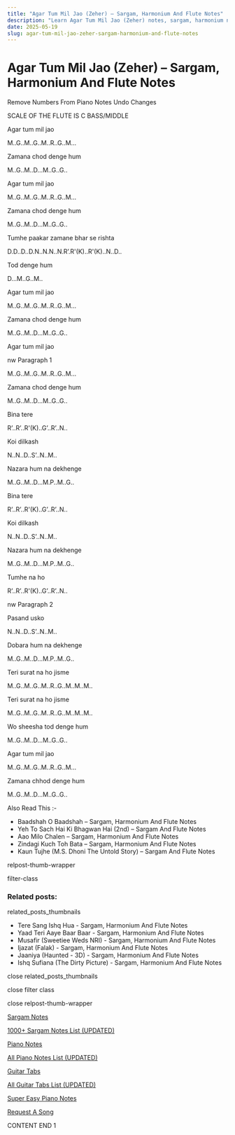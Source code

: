 ```yaml
---
title: "Agar Tum Mil Jao (Zeher) – Sargam, Harmonium And Flute Notes"
description: "Learn Agar Tum Mil Jao (Zeher) notes, sargam, harmonium notations and flute notes. Easy step-by-step tutorial for beginners."
date: 2025-05-19
slug: agar-tum-mil-jao-zeher-sargam-harmonium-and-flute-notes
---
```


# Agar Tum Mil Jao (Zeher) – Sargam, Harmonium And Flute Notes

Remove Numbers From Piano Notes
Undo Changes

SCALE OF THE FLUTE IS C BASS/MIDDLE

Agar tum mil jao

M..G..M..G..M..R..G..M…

Zamana chod denge hum

M..G..M..D…M..G..G..

Agar tum mil jao

M..G..M..G..M..R..G..M…

Zamana chod denge hum

M..G..M..D…M..G..G..

Tumhe paakar zamane bhar se rishta

D.D..D..D.N..N.N..N.R’.R'(K)..R'(K)..N..D..

Tod denge hum

D…M..G..M..

Agar tum mil jao

M..G..M..G..M..R..G..M…

Zamana chod denge hum

M..G..M..D…M..G..G..

Agar tum mil jao

nw Paragraph 1

M..G..M..G..M..R..G..M…

Zamana chod denge hum

M..G..M..D…M..G..G..

Bina tere

R’..R’..R'(K)..G’..R’..N..

Koi dilkash

N..N..D..S’..N..M..

Nazara hum na dekhenge

M..G..M..D…M.P..M..G..

Bina tere

R’..R’..R'(K)..G’..R’..N..

Koi dilkash

N..N..D..S’..N..M..

Nazara hum na dekhenge

M..G..M..D…M.P..M..G..

Tumhe na ho

R’..R’..R'(K)..G’..R’..N..

nw Paragraph 2

Pasand usko

N..N..D..S’..N..M..

Dobara hum na dekhenge

M..G..M..D…M.P..M..G..

Teri surat na ho jisme

M..G..M..G..M..R..G..M..M..M..

Teri surat na ho jisme

M..G..M..G..M..R..G..M..M..M..

Wo sheesha tod denge hum

M..G..M..D…M..G..G..

Agar tum mil jao

M..G..M..G..M..R..G..M…

Zamana chhod denge hum

M..G..M..D…M..G..G..

Also Read This :-

* Baadshah O Baadshah – Sargam, Harmonium And Flute Notes
* Yeh To Sach Hai Ki Bhagwan Hai (2nd) – Sargam And Flute Notes
* Aao Milo Chalen – Sargam, Harmonium And Flute Notes
* Zindagi Kuch Toh Bata – Sargam, Harmonium And Flute Notes
* Kaun Tujhe (M.S. Dhoni The Untold Story) – Sargam And Flute Notes

relpost-thumb-wrapper

filter-class

### Related posts:

related_posts_thumbnails

* Tere Sang Ishq Hua - Sargam, Harmonium And Flute Notes
* Yaad Teri Aaye Baar Baar - Sargam, Harmonium And Flute Notes
* Musafir (Sweetiee Weds NRI) - Sargam, Harmonium And Flute Notes
* Ijazat (Falak) - Sargam, Harmonium And Flute Notes
* Jaaniya (Haunted - 3D) - Sargam, Harmonium And Flute Notes
* Ishq Sufiana (The Dirty Picture) - Sargam, Harmonium And Flute Notes

close related_posts_thumbnails

close filter class

close relpost-thumb-wrapper

[Sargam Notes](/sargam-notes.html)

[1000+ Sargam Notes List (UPDATED)](/all-songs-list-sargam-notes.html)

[Piano Notes](/piano-notes.html)

[All Piano Notes List (UPDATED)](/all-songs-list-piano-notes.html)

[Guitar Tabs](/guitar-tabs.html)

[All Guitar Tabs List (UPDATED)](/all-songs-list-guitar-tabs.html)

[Super Easy Piano Notes](https://studywall.in/)

[Request A Song](/request-a-song.html)

CONTENT END 1

